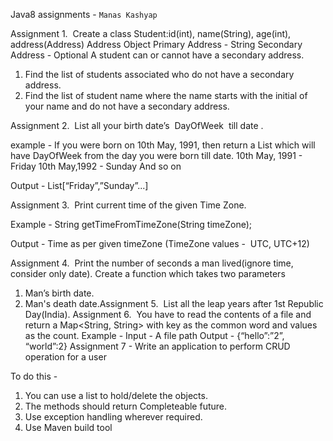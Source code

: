 Java8 assignments - ```Manas Kashyap```

Assignment 1. ​ Create a class Student:id(int), name(String), age(int), address(Address)
Address Object
Primary Address - String
Secondary Address - Optional<String>
A student can or cannot have a secondary address.
1. Find the list of students associated who do not have a secondary address.
2. Find the list of student name where the name starts with the initial of your name and do not
have a secondary address.

Assignment 2. ​ List all your birth date’s ​ DayOfWeek ​ till date​ .

example - If you were born on 10th May, 1991, then return a List<String> which will have
DayOfWeek from the day you were born till date.
10th May, 1991 - Friday
10th May,1992 - Sunday
And so on

Output - List[“Friday”,”Sunday”...]

Assignment 3. ​ Print current time of the given Time Zone.

Example - String getTimeFromTimeZone(String timeZone);

Output - Time as per given timeZone (TimeZone values - ​ UTC, UTC+12​ )

Assignment 4. ​ Print the number of seconds a man lived(ignore time, consider only date).
Create a function which takes two parameters
1. Man’s birth date.
2. Man's death date.Assignment 5. ​ List all the leap years after 1st Republic Day(India).
Assignment 6. ​ You have to read the contents of a file and return a Map<String, String> with
key as the common word and values as the count.
Example -
Input - A file path
Output - {“hello”:”2”, “world”:2}
Assignment 7 -
Write an application to perform CRUD operation for a user

To do this -
1. You can use a list to hold/delete the objects.
2. The methods should return Completeable future.
3. Use exception handling wherever required.
4. Use Maven build tool